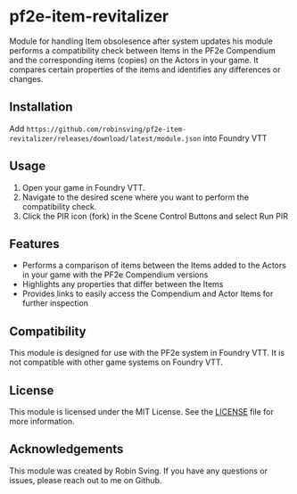 # pf2e-item-revitalizer
Module for handling Item obsolesence after system updates
his module performs a compatibility check between Items in the PF2e Compendium and the corresponding items (copies) on the Actors in your game.
It compares certain properties of the items and identifies any differences or changes.

## Installation

Add `https://github.com/robinsving/pf2e-item-revitalizer/releases/download/latest/module.json` into Foundry VTT

## Usage

1. Open your game in Foundry VTT.
2. Navigate to the desired scene where you want to perform the compatibility check.
3. Click the PIR icon (fork) in the Scene Control Buttons and select Run PIR

## Features

- Performs a comparison of items between the Items added to the Actors in your game with the PF2e Compendium versions
- Highlights any properties that differ between the Items
- Provides links to easily access the Compendium and Actor Items for further inspection

## Compatibility

This module is designed for use with the PF2e system in Foundry VTT. It is not compatible with other game systems on Foundry VTT.

## License

This module is licensed under the MIT License. See the [LICENSE](LICENSE) file for more information.

## Acknowledgements

This module was created by Robin Sving. If you have any questions or issues, please reach out to me on Github.
